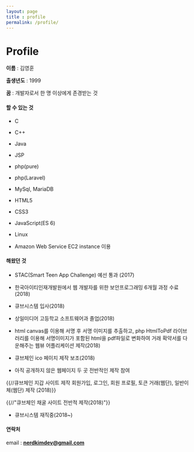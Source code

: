 ```yaml
---
layout: page
title : profile
permalink: /profile/
---
```


# Profile

**이름** : 김영훈

**출생년도** : 1999

**꿈** : 개발자로서 한 명 이상에게 존경받는 것

#### 할 수 있는 것

* C

* C++

* Java

* JSP

* php(pure)

* php(Laravel)

* MySql, MariaDB

* HTML5

* CSS3

* JavaScript(ES 6)

* Linux

* Amazon Web Service EC2 instance 이용

#### 해왔던 것

* STAC(Smart Teen App Challenge) 예선 통과 (2017)

* 한국아이티인재개발원에서 웹 개발자를 위한 보안프로그래밍 6개월 과정 수료(2018)

* 큐브시스템 입사(2018)

* 상일미디어 고등학교 소프트웨어과 졸업(2018)

* html canvas를 이용해 서명 후 서명 이미지를 추출하고,
php HtmlToPdf 라이브러리를 이용해 서명이미지가 포함된 html을 pdf파일로 변화하여 거래 확약서를 다운해주는 웹뷰 어플리케이션 제작(2018)

* 큐브체인 ico 페이지 제작 보조(2018)

* 아직 공개하지 않은 웹페이지 두 곳 전반적인 제작 참여

{{//큐브체인 지갑 사이트 제작 회원가입, 로그인, 회원 프로필, 토큰 거래(웹단), 일반이체(웹단) 제작 (2018)}}

{{//"큐브체인 채굴 사이트 전반적 제작(2018)"}}

* 큐브시스템 재직중(2018~)

#### 연락처

email : **nerdkimdev@gmail.com**
